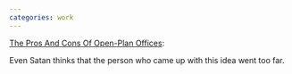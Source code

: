 ```yaml
---
categories: work
---
```


[The Pros And Cons Of Open-Plan Offices](https://www.theonion.com/the-pros-and-cons-of-open-plan-offices-1819592138):

Even Satan thinks that the person who came up with this idea went too far.